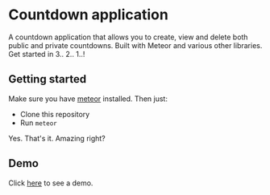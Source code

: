 # Countdown application

A countdown application that allows you to create, view and delete both public
and private countdowns. Built with Meteor and various other libraries. Get
started in 3.. 2.. 1..!

## Getting started
Make sure you have [meteor](https://meteor.com) installed. Then just:
* Clone this repository
* Run `meteor`

Yes. That's it. Amazing right?

## Demo
Click [here](http://inno-countdowns.meteor.com) to see a demo.
